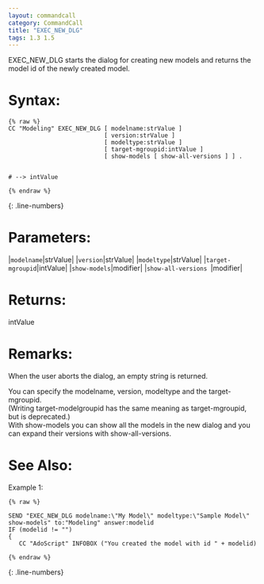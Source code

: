 ```yaml
---
layout: commandcall
category: CommandCall
title: "EXEC_NEW_DLG"
tags: 1.3 1.5
---
```


EXEC_NEW_DLG starts the dialog for creating new models and returns the model id of the newly created model.

# Syntax:  

```adoscript
{% raw %}
CC "Modeling" EXEC_NEW_DLG [ modelname:strValue ] 
						   [ version:strValue ] 
						   [ modeltype:strValue ] 
						   [ target-mgroupid:intValue ] 
						   [ show-models [ show-all-versions ] ] .


# --> intValue

{% endraw %}
```
{: .line-numbers}

# Parameters:  

|`modelname`|strValue|
|`version`|strValue|
|`modeltype`|strValue|
|`target-mgroupid`|intValue|
|`show-models`|modifier|
|`show-all-versions `|modifier|

# Returns:  

intValue

# Remarks:

When the user aborts the dialog, an empty string is returned.

You can specify the modelname, version, modeltype and the target-mgroupid.  
(Writing target-modelgroupid has the same meaning as target-mgroupid, but is deprecated.)  
With show-models you can show all the models in the new dialog and you can expand their versions with show-all-versions.


# See Also:  



Example 1:

```adoscript
{% raw %}

SEND "EXEC_NEW_DLG modelname:\"My Model\" modeltype:\"Sample Model\" show-models" to:"Modeling" answer:modelid
IF (modelid != "")
{
   CC "AdoScript" INFOBOX ("You created the model with id " + modelid)

{% endraw %}
```
{: .line-numbers}


